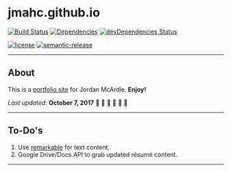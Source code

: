 # jmahc.github.io
[![Build Status]](https://travis-ci.org/jmahc/jmahc.github.io.svg?branch=master)
[![Dependencies]](https://david-dm.org/jmahc/jmahc.github.io)
[![devDependencies Status]](https://david-dm.org/jmahc/jmahc.github.io?type=dev)

[![license]](http://opensource.org/licenses/MIT)
[![semantic-release]](https://github.com/semantic-release/semantic-release)

---

## About
This is a [portfolio site] for Jordan McArdle. **Enjoy!**

*Last updated*: **October 7, 2017** 👻 🎃 👻 🎃 👻 🎃

---

## To-Do's
1. Use [remarkable] for text content.
1. Google Drive/Docs API to grab updated résumé content.

---

  [Build Status]: <https://travis-ci.org/jmahc/jmahc.github.io.svg?branch=master/>
  [Dependencies]: <https://david-dm.org/jmahc/jmahc.github.io.svg>
  [devDependencies Status]: <https://david-dm.org/jmahc/jmahc.github.io/dev-status.svg>
  [license]: <https://img.shields.io/github/license/mashape/apistatus.svg?style=flat-square>
  [portfolio site]: <http://mcardle.tech/>
  [remarkable]: <https://github.com/jonschlinkert/remarkable>
  [semantic-release]: <https://img.shields.io/badge/%20%20%F0%9F%93%A6%F0%9F%9A%80-semantic--release-e10079.svg?style=flat-square>
